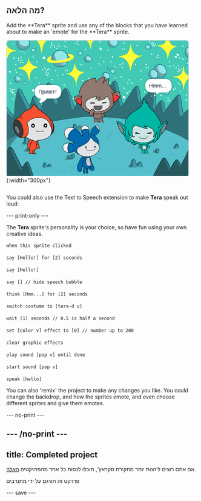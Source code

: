 ## מה הלאה?

<div style="display: flex; flex-wrap: wrap">
<div style="flex-basis: 200px; flex-grow: 1; margin-right: 15px;">
Add the **Tera** sprite and use any of the blocks that you have learned about to make an 'emote' for the **Tera** sprite.
</div>
<div>

![The Tera sprite on the Stage.](images/tera-step.png){:width="300px"}

</div>
</div>

You could also use the Text to Speech extension to make **Tera** speak out loud:

--- print-only ---

The **Tera** sprite's personality is your choice, so have fun using your own creative ideas.

```blocks3
when this sprite clicked

say [Hello!] for [2] seconds

say [Hello!]

say [] // hide speech bubble

think [Hmm...] for [2] seconds

switch costume to [tera-d v]

wait (1) seconds // 0.5 is half a second

set [color v] effect to [0] // number up to 200

clear graphic effects

play sound [pop v] until done

start sound [pop v]

speak [hello]
```

You can also 'remix' the project to make any changes you like. You could change the backdrop, and how the sprites emote, and even choose different sprites and give them emotes.

--- no-print ---

--- /no-print ---
---
title: Completed project
---

אם אתם רוצים ליהנות יותר מחקירת סקראץ', תוכלו לנסות כל אחד מהפרויקטים [האלה](https://projects.raspberrypi.org/he-IL/projects?software%5B%5D=scratch&curriculum%5B%5D=%201).

פרויקט זה תורגם על ידי מתנדבים

--- save ---

